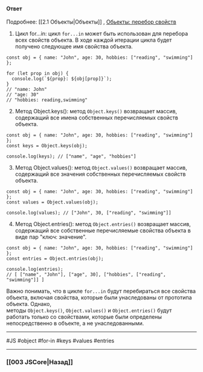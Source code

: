 #### Ответ

Подробнее: [[2.1 Объекты|Объекты]] , [Обьекты: перебор свойств](https://learn.javascript.ru/object-for-in)

1. Цикл for...in: цикл `for...in` может быть использован для перебора всех свойств объекта. В ходе каждой итерации цикла будет получено следующее имя свойства объекта.

```
const obj = { name: "John", age: 30, hobbies: ["reading", "swimming"] };

for (let prop in obj) {
  console.log(`${prop}: ${obj[prop]}`);
}
// "name: John"
// "age: 30"
// "hobbies: reading,swimming"
```

2. Метод Object.keys(): метод `Object.keys()` возвращает массив, содержащий все имена собственных перечисляемых свойств объекта.

```
const obj = { name: "John", age: 30, hobbies: ["reading", "swimming"] };
const keys = Object.keys(obj);

console.log(keys); // ["name", "age", "hobbies"]
```

3. Метод Object.values(): метод `Object.values()` возвращает массив, содержащий все значения собственных перечисляемых свойств объекта.

```
const obj = { name: "John", age: 30, hobbies: ["reading", "swimming"] };
const values = Object.values(obj);

console.log(values); // ["John", 30, ["reading", "swimming"]]
```

4. Метод Object.entries(): метод `Object.entries()` возвращает массив, содержащий все собственные перечисляемые свойства объекта в виде пар "ключ: значение".

```
const obj = { name: "John", age: 30, hobbies: ["reading", "swimming"] };
const entries = Object.entries(obj);

console.log(entries); 
// [ ["name", "John"], ["age", 30], ["hobbies", ["reading", "swimming"]] ]
```

Важно понимать, что в цикле `for...in` будут перебираться все свойства объекта, включая свойства, которые были унаследованы от прототипа объекта. Однако, методы `Object.keys()`, `Object.values()` и `Object.entries()` будут работать только со свойствами, которые были определены непосредственно в объекте, а не унаследованными.

___
 #JS #object #for-in #keys #values #entries 
 
___

### [[003 JSCore|Назад]]